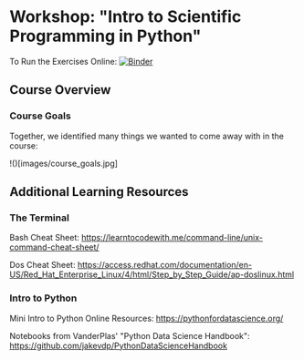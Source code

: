# Workshop: "Intro to Scientific Programming in Python"

To Run the Exercises Online: [![Binder](https://mybinder.org/badge_logo.svg)](https://mybinder.org/v2/gh/nickdelgrosso/cph_pythonworkshop2018/master)


## Course Overview

### Course Goals

Together, we identified many things we wanted to come away with in the course:

!()[images/course_goals.jpg]




## Additional Learning Resources


### The Terminal

Bash Cheat Sheet:  https://learntocodewith.me/command-line/unix-command-cheat-sheet/

Dos Cheat Sheet: https://access.redhat.com/documentation/en-US/Red_Hat_Enterprise_Linux/4/html/Step_by_Step_Guide/ap-doslinux.html

### Intro to Python

Mini Intro to Python Online Resources:  https://pythonfordatascience.org/

Notebooks from VanderPlas' "Python Data Science Handbook": https://github.com/jakevdp/PythonDataScienceHandbook



